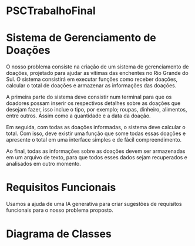 # PSCTrabalhoFinal


# Sistema de Gerenciamento de Doações

O nosso problema consiste na criação de um sistema de gerenciamento de doações, projetado para ajudar as vítimas das enchentes no Rio Grande do Sul. O sistema consistirá em executar funções como receber doações, calcular o total de doações e armazenar as informações das doações. 

A primeira parte do sistema deve consistir num terminal para que os doadores possam inserir os respectivos detalhes sobre as doações que desejam fazer, isso inclue o tipo, por exemplo; roupas, dinheiro, alimentos, entre outros. Assim como a quantidade e a data da doação.

Em seguida, com todas as doações informadas, o sistema deve calcular o total. Com isso, deve existir uma função que some todas essas doações e apresente o total em uma interface simples e de fácil compreendimento. 

Ao final, todas as informações sobre as doações devem ser armazenadas em um arquivo de texto, para que todos esses dados sejam recuperados e analisados em outro momento.



# Requisitos Funcionais

Usamos a ajuda de uma IA generativa para criar sugestões de requisitos funcionais para o nosso problema proposto. 


# Diagrama de Classes



